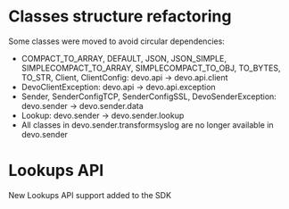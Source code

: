 # Classes structure refactoring
Some classes were moved to avoid circular dependencies:
* COMPACT_TO_ARRAY, DEFAULT, JSON, JSON_SIMPLE, SIMPLECOMPACT_TO_ARRAY, SIMPLECOMPACT_TO_OBJ, TO_BYTES,  TO_STR, Client, ClientConfig: devo.api -> devo.api.client
* DevoClientException: devo.api -> devo.api.exception
* Sender, SenderConfigTCP, SenderConfigSSL, DevoSenderException: devo.sender -> devo.sender.data
* Lookup: devo.sender -> devo.sender.lookup
* All classes in devo.sender.transformsyslog are no longer available in devo.sender


# Lookups API
New Lookups API support added to the SDK